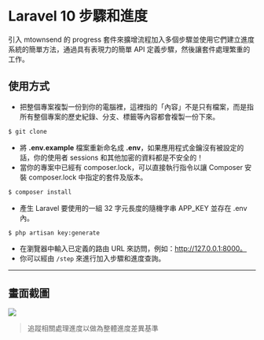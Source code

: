 # Laravel 10 步驟和進度

引入 mtownsend 的 progress 套件來擴增流程加入多個步驟並使用它們建立進度系統的簡單方法，通過具有表現力的簡單 API 定義步驟，然後讓套件處理繁重的工作。

## 使用方式
- 把整個專案複製一份到你的電腦裡，這裡指的「內容」不是只有檔案，而是指所有整個專案的歷史紀錄、分支、標籤等內容都會複製一份下來。
```sh
$ git clone
```
- 將 __.env.example__ 檔案重新命名成 __.env__，如果應用程式金鑰沒有被設定的話，你的使用者 sessions 和其他加密的資料都是不安全的！
- 當你的專案中已經有 composer.lock，可以直接執行指令以讓 Composer 安裝 composer.lock 中指定的套件及版本。
```sh
$ composer install
```
- 產生 Laravel 要使用的一組 32 字元長度的隨機字串 APP_KEY 並存在 .env 內。
```sh
$ php artisan key:generate
```
- 在瀏覽器中輸入已定義的路由 URL 來訪問，例如：http://127.0.0.1:8000。
- 你可以經由 `/step` 來進行加入步驟和進度查詢。

----
## 畫面截圖
![](https://i.imgur.com/ckW2VDB.png)
> 追蹤相關處理進度以做為整體進度差異基準
